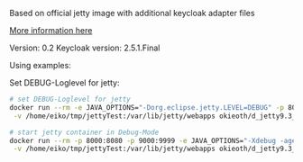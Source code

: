 Based on official jetty image with additional keycloak adapter files

[More information here](https://keycloak.gitbooks.io/securing-client-applications-guide/content/topics/oidc/java/jetty9-adapter.html)

Version: 0.2
Keycloak version: 2.5.1.Final

Using examples:

Set DEBUG-Loglevel for jetty:
```bash
# set DEBUG-Loglevel for jetty
docker run --rm -e JAVA_OPTIONS="-Dorg.eclipse.jetty.LEVEL=DEBUG" -p 8000:8080 \
 -v /home/eiko/tmp/jettyTest:/var/lib/jetty/webapps okieoth/d_jetty9.3_keycloak:0.2

# start jetty container in Debug-Mode
docker run --rm -p 8000:8080 -p 9000:9999 -e JAVA_OPTIONS="-Xdebug -agentlib:jdwp=transport=dt_socket,address=9999,server=y,suspend=n" \
 -v /home/eiko/tmp/jettyTest:/var/lib/jetty/webapps okieoth/d_jetty9.3_keycloak:0.2
```


